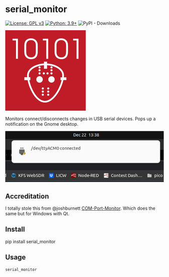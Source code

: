 # serial_monitor
[![License: GPL v3](https://img.shields.io/badge/License-GPLv3-blue.svg)](https://www.gnu.org/licenses/gpl-3.0)  [![Python: 3.9+](https://img.shields.io/badge/python-3.9+-blue.svg)](https://www.python.org/downloads/) ![PyPI - Downloads](https://img.shields.io/pypi/dm/serial-monitor?label=PYPI-Downloads&logo=pypi)

![logo](https://raw.githubusercontent.com/mbridak/serial_monitor/master/logo.png)

Monitors connect/disconnects changes in USB serial devices.
Pops up a notification on the Gnome desktop.

![snapshot of notification](https://raw.githubusercontent.com/mbridak/serial_monitor/master/Screenshot.png)

## Accreditation

I totally stole this from @joshburnett [COM-Port-Monitor](https://github.com/joshburnett/COM-Port-Monitor).
Which does the same but for Windows with Qt.

## Install

pip install serial_monitor

## Usage

```bash
serial_monitor
```
